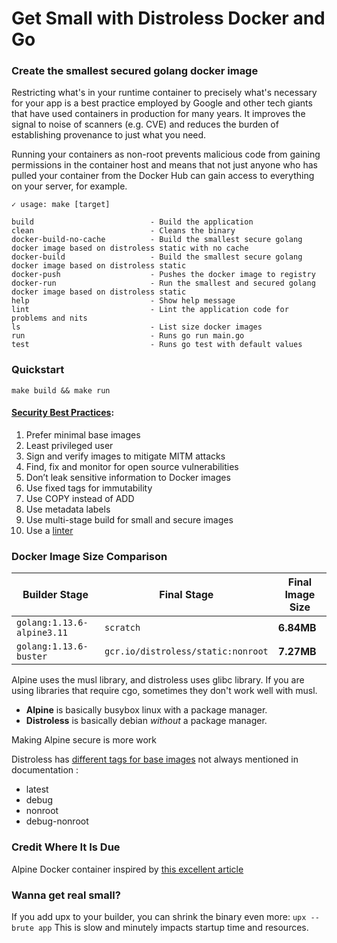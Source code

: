 # Get Small with Distroless Docker and Go
### Create the smallest secured golang docker image

Restricting what's in your runtime container to precisely what's necessary for your app is a best practice employed by Google and other tech giants that have used containers in production for many years. It improves the signal to noise of scanners (e.g. CVE) and reduces the burden of establishing provenance to just what you need.

Running your containers as non-root prevents malicious code from gaining permissions in the container host and means that not just anyone who has pulled your container from the Docker Hub can gain access to everything on your server, for example.


```
✓ usage: make [target]

build                          - Build the application
clean                          - Cleans the binary
docker-build-no-cache          - Build the smallest secure golang docker image based on distroless static with no cache
docker-build                   - Build the smallest secure golang docker image based on distroless static
docker-push                    - Pushes the docker image to registry
docker-run                     - Run the smallest and secured golang docker image based on distroless static
help                           - Show help message
lint                           - Lint the application code for problems and nits
ls                             - List size docker images
run                            - Runs go run main.go
test                           - Runs go test with default values
```

### Quickstart 

```
make build && make run
```

#### [Security Best Practices](https://snyk.io/blog/10-docker-image-security-best-practices/):
1. Prefer minimal base images
2. Least privileged user
3. Sign and verify images to mitigate MITM attacks
4. Find, fix and monitor for open source vulnerabilities
5. Don’t leak sensitive information to Docker images
6. Use fixed tags for immutability
7. Use COPY instead of ADD
8. Use metadata labels
9. Use multi-stage build for small and secure images
10. Use a [linter](https://github.com/hadolint/hadolint)

### Docker Image Size Comparison

| **Builder Stage** | **Final Stage** | **Final Image Size** |
|---|---|---|
| `golang:1.13.6-alpine3.11` | `scratch` | **6.84MB**  |
| `golang:1.13.6-buster` | `gcr.io/distroless/static:nonroot` | **7.27MB** |

Alpine uses the musl library, and distroless uses glibc library. 
If you are using libraries that require cgo, sometimes they don't work well with musl.

+ **Alpine** is basically busybox linux with a package manager.
+ **Distroless** is basically debian _without_ a package manager.

Making Alpine secure is more work

Distroless has [different tags for base images](https://console.cloud.google.com/gcr/images/distroless/GLOBAL/base?gcrImageListsize=10) not always mentioned in documentation :

+ latest
+ debug
+ nonroot
+ debug-nonroot

### Credit Where It Is Due

Alpine Docker container inspired by [this excellent article](https://medium.com/@chemidy/create-the-smallest-and-secured-golang-docker-image-based-on-scratch-4752223b7324)

### Wanna get **real** small?
If you add upx to your builder, you can shrink the binary even more:
`upx --brute app`
This is slow and minutely impacts startup time and resources.